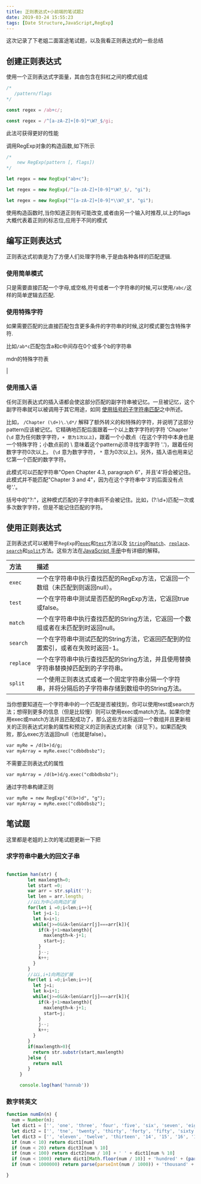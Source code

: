 ```yaml
---
title: 正则表达式+小前端的笔试题2
date: 2019-03-24 15:55:23
tags: [Date Structure,JavaScript,RegExp]
---
```




这次记录了下老姐二面富途笔试题，以及我看正则表达式的一些总结



<!-- more -->


## 创建正则表达式

使用一个正则表达式字面量，其由包含在斜杠之间的模式组成

```js
/*
   /pattern/flags
*/

const regex = /ab+c/;

const regex = /^[a-zA-Z]+[0-9]*\W?_$/gi;
```

此法可获得更好的性能



调用RegExp对象的构造函数,如下所示

```js
/* 
    new RegExp(pattern [, flags])
*/

let regex = new RegExp("ab+c");

let regex = new RegExp(/^[a-zA-Z]+[0-9]*\W?_$/, "gi");

let regex = new RegExp("^[a-zA-Z]+[0-9]*\\W?_$", "gi");
```

使用构造函数时,当你知道正则有可能改变,或者由另一个输入时推荐,以上的flags大概代表着正则的标志位,应用于不同的模式



## 编写正则表达式

正则表达式初衷是为了方便人们处理字符串,于是由各种各样的匹配逻辑.



### 使用简单模式

只是需要直接匹配一个字母,或空格,符号或者一个字符串的时候,可以使用`/abc/`这样的简单逻辑去匹配.



### 使用特殊字符

如果需要匹配的比直接匹配包含更多条件的字符串的时候,这时模式要包含特殊字符.

比如`/ab*c`匹配包含a和c中间存在0个或多个b的字符串

mdn的特殊字符表

|
### 使用插入语

任何正则表达式的插入语都会使这部分匹配的副字符串被记忆。一旦被记忆，这个副字符串就可以被调用于其它用途，如同 [使用括号的子字符串匹配](https://developer.mozilla.org/zh-CN/docs/Web/JavaScript/Guide/Regular_Expressions#%E4%BD%BF%E7%94%A8%E6%8B%AC%E5%8F%B7%E7%9A%84%E5%AD%90%E5%AD%97%E7%AC%A6%E4%B8%B2%E5%8C%B9%E9%85%8D)之中所述。

比如， `/Chapter (\d+)\.\d*/` 解释了额外转义的和特殊的字符，并说明了这部分pattern应该被记忆。它精确地匹配后面跟着一个以上数字字符的字符 'Chapter '  (`\d` 意为任何数字字符，`+ 意为1次以上`)，跟着一个小数点（在这个字符中本身也是一个特殊字符；小数点前的 \ 意味着这个pattern必须寻找字面字符 '.')，跟着任何数字字符0次以上。 (`\d` 意为数字字符， `*` 意为0次以上)。另外，插入语也用来记忆第一个匹配的数字字符。

此模式可以匹配字符串"Open Chapter 4.3, paragraph 6"，并且'4'将会被记住。此模式并不能匹配"Chapter 3 and 4"，因为在这个字符串中'3'的后面没有点号'.'。

括号中的"?:"，这种模式匹配的子字符串将不会被记住。比如，(?:\d+)匹配一次或多次数字字符，但是不能记住匹配的字符。




##  使用正则表达式

正则表达式可以被用于`RegExp`的[`exec`](https://developer.mozilla.org/zh-CN/docs/JavaScript/Reference/Global_Objects/RegExp/exec)和[`test`](https://developer.mozilla.org/zh-CN/docs/JavaScript/Reference/Global_Objects/RegExp/test)方法以及 [`String`](https://developer.mozilla.org/zh-CN/docs/JavaScript/Reference/Global_Objects/String)的[`match`](https://developer.mozilla.org/zh-CN/docs/JavaScript/Reference/Global_Objects/String/match)、[`replace`](https://developer.mozilla.org/zh-CN/docs/JavaScript/Reference/Global_Objects/String/replace)、[`search`](https://developer.mozilla.org/zh-CN/docs/JavaScript/Reference/Global_Objects/String/search)和[`split`](https://developer.mozilla.org/zh-CN/docs/JavaScript/Reference/Global_Objects/String/split)方法。这些方法在[JavaScript 手册](https://developer.mozilla.org/zh-CN/docs/JavaScript/Reference)中有详细的解释。

| 方法      | 描述                                                         |
| :-------- | :----------------------------------------------------------- |
| `exec`    | 一个在字符串中执行查找匹配的RegExp方法，它返回一个数组（未匹配到则返回null）。 |
| `test`    | 一个在字符串中测试是否匹配的RegExp方法，它返回true或false。  |
| `match`   | 一个在字符串中执行查找匹配的String方法，它返回一个数组或者在未匹配到时返回null。 |
| `search`  | 一个在字符串中测试匹配的String方法，它返回匹配到的位置索引，或者在失败时返回-1。 |
| `replace` | 一个在字符串中执行查找匹配的String方法，并且使用替换字符串替换掉匹配到的子字符串。 |
| `split`   | 一个使用正则表达式或者一个固定字符串分隔一个字符串，并将分隔后的子字符串存储到数组中的String方法。 |

当你想要知道在一个字符串中的一个匹配是否被找到，你可以使用test或search方法；想得到更多的信息（但是比较慢）则可以使用exec或match方法。如果你使用exec或match方法并且匹配成功了，那么这些方法将返回一个数组并且更新相关的正则表达式对象的属性和预定义的正则表达式对象（详见下）。如果匹配失败，那么exec方法返回null（也就是false）。

```html
var myRe = /d(b+)d/g;
var myArray = myRe.exec("cdbbdbsbz");
```

不需要正则表达式的属性

```html
var myArray = /d(b+)d/g.exec("cdbbdbsbz");
```

通过字符串构建正则

```html
var myRe = new RegExp("d(b+)d", "g");
var myArray = myRe.exec("cdbbdbsbz");
```


## 笔试题

这里都是老姐的上次的笔试题更新一下把



### 求字符串中最大的回文子串

```js

function han(str) {
        let maxlength=0;
        let start =0;
        var arr = str.split('');
        let len = arr.length;
        //以i为中心向两边扩展
        for(let i =0;i<len;i++){
          let j=i-1;
          let k=i+1;
          while(j>=0&&k<len&&arr[j]===arr[k]){
            if(k-j+1>maxlength){
              maxlength=k-j+1;
              start=j;
            }
            j--;
            k++;
          }
        }
        //以i,i+1向两边扩展
        for(let i =0;i<len;i++){
          let j=i;
          let k=i+1;
          while(j>=0&&k<len&&arr[j]===arr[k]){
            if(k-j+1>maxlength){
              maxlength=k-j+1;
              start=j;
            }
            j--;
            k++;
          }
        }
        if(maxlength>0){
          return str.substr(start,maxlength)
        }else {
          return null
        }
     }

     console.log(han('hannab'))
```



### 数字转英文

```js
function numEn(n) {
  num = Number(n);
  let dict1 = ['', 'one', 'three', 'four', 'five', 'six', 'seven', 'eight', 'nine']
  let dict2 = ['', 'tne', 'twenty', 'thirty', 'forty', 'fifty', 'sixty', 'seventy', 'eighty', 'ninty']
  let dict3 = ['', 'eleven', 'twelve', 'thirteen', '14', '15', '16', '17', '18', '19']
  if (num < 10) return dict1[num]
  if (num < 20) return dict3[num % 10]
  if (num < 100) return dict2[num / 10] + ' ' + dict1[num % 10]
  if (num < 1000) return dict1[Math.floor(num / 10)] + 'hundred' + (parse(num % 100) ? 'and' + parse(num % 100) : ' ')
  if (num < 1000000) return parse(parseInt(num / 1000)) + 'thousand' + parse(num % 1000)

}
```

